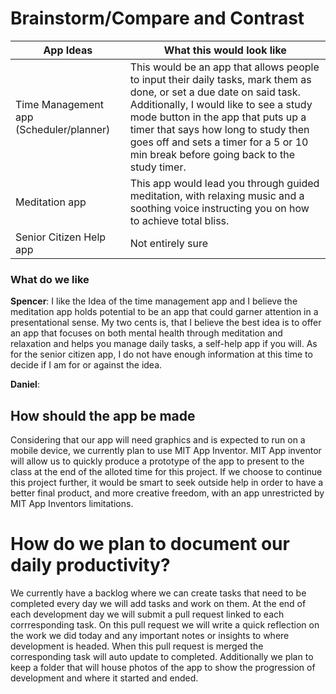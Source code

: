 # Brainstorm/Compare and Contrast
| App Ideas    |  What this would look like |
| -------- | ------- |
| Time Management app (Scheduler/planner)  | This would be an app that allows people to input their daily tasks, mark them as done, or set a due date on said task. Additionally, I would like to see a study mode button in the app that puts up a timer that says how long to study then goes off and sets a timer for a 5 or 10 min break before going back to the study timer.    |
| Meditation app  | This app would lead you through guided meditation, with relaxing music and a soothing voice instructing you on how to achieve total bliss.      |
| Senior Citizen Help app  | Not entirely sure    |

### What do we like
<strong> Spencer</strong>: I like the Idea of the time management app and I believe the meditation app holds potential to be an app that could garner attention in a presentational sense. My two cents is, that I believe the best idea is to offer an app that focuses on both mental health through meditation and relaxation and helps you manage daily tasks, a self-help app if you will. As for the senior citizen app, I do not have enough information at this time to decide if I am for or against the idea.

<strong> Daniel</strong>:

## How should the app be made
Considering that our app will need graphics and is expected to run on a mobile device, we currently plan to use MIT App Inventor. MIT App inventor will allow us to quickly produce a prototype of the app to present to the class at the end of the alloted time for this project. If we choose to continue this project further, it would be smart to seek outside help in order to have a better final product, and more creative freedom, with an app unrestricted by MIT App Inventors limitations.

# How do we plan to document our daily productivity?
We currently have a backlog where we can create tasks that need to be completed every day we will add tasks and work on them. At the end of each development day we will submit a pull request linked to each corrresponding task. On this pull request we will write a quick reflection on the work we did today and any important notes or insights to where development is headed. When this pull request is merged the corresponding task will auto update to completed. Additionally we plan to keep a folder that will house photos of the app to show the progression of development and where it started and ended.
